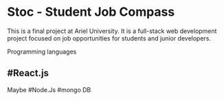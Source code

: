 # Stoc - Student Job Compass
This is a final project at Ariel University.
It is a full-stack web development project focused on job opportunities for students and junior developers.

Programming languages

#React.js
-----
Maybe
#Node.Js
#mongo DB

